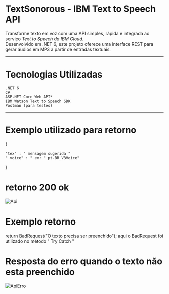 
# TextSonorous - IBM Text to Speech API

Transforme texto em voz com uma API simples, rápida e integrada ao serviço *Text to Speech da IBM Cloud*.  
Desenvolvido em .NET 6, este projeto oferece uma interface REST para gerar áudios em MP3 a partir de entradas textuais.

---

# Tecnologias Utilizadas

	.NET 6
	C#
	ASP.NET Core Web API*
	IBM Watson Text to Speech SDK
	Postman (para testes)

---

# Exemplo utilizado para retorno

{

	"tex" : " mensagem sugerida "
	" voice" : " ex: " pt-BR_V3Voice"
}

# retorno 200 ok
![Api](https://github.com/user-attachments/assets/97cabd05-bf15-4884-aaac-dfe98ffc4a20)


# Exemplo retorno 
return BadRequest("O texto precisa ser preenchido");
aqui o BadRequest foi utilizado no método " Try Catch "

# Resposta do erro quando o texto não esta preenchido 
![ApiErro](https://github.com/user-attachments/assets/e94cab72-bef5-457b-acde-ca53ec3aed1f)

